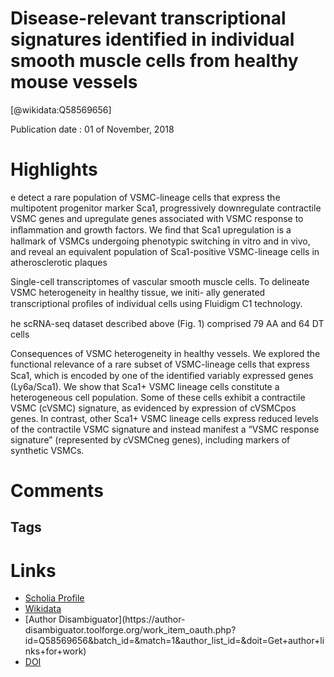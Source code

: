 
Disease-relevant transcriptional signatures identified in individual smooth muscle cells from healthy mouse vessels
===================================================================================================================
  
  [@wikidata:Q58569656]  
  
Publication date : 01 of November, 2018  

# Highlights

e detect a rare population of VSMC-lineage cells that express the multipotent
progenitor marker Sca1, progressively downregulate contractile VSMC genes and upregulate
genes associated with VSMC response to inﬂammation and growth factors. We ﬁnd that Sca1
upregulation is a hallmark of VSMCs undergoing phenotypic switching in vitro and in vivo,
and reveal an equivalent population of Sca1-positive VSMC-lineage cells in atherosclerotic
plaques

Single-cell transcriptomes of vascular smooth muscle cells. To
delineate VSMC heterogeneity in healthy tissue, we initi-
ally generated transcriptional proﬁles of individual cells using
Fluidigm C1 technology.

he scRNA-seq dataset described above (Fig. 1) comprised 79 AA and
64 DT cells

Consequences of VSMC heterogeneity in healthy vessels.
We explored the functional relevance of a rare subset of
VSMC-lineage cells that express Sca1, which is encoded by one of
the identiﬁed variably expressed genes (Ly6a/Sca1). We show that
Sca1+ VSMC lineage cells constitute a heterogeneous cell
population. Some of these cells exhibit a contractile VSMC
(cVSMC) signature, as evidenced by expression of cVSMCpos
genes. In contrast, other Sca1+ VSMC lineage cells express
reduced levels of the contractile VSMC signature and instead
manifest a “VSMC response signature” (represented by
cVSMCneg genes), including markers of synthetic VSMCs.
# Comments

## Tags

# Links
  
 * [Scholia Profile](https://scholia.toolforge.org/work/Q58569656)  
 * [Wikidata](https://www.wikidata.org/wiki/Q58569656)  
 * [Author Disambiguator](https://author-
disambiguator.toolforge.org/work_item_oauth.php?id=Q58569656&batch_id=&match=1&author_list_id=&doit=Get+author+links+for+work)  
 * [DOI](https://doi.org/10.1038/S41467-018-06891-X)  
